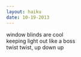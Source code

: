 ```yaml
---
layout: haiku
date: 10-19-2013
---
```


window blinds are cool<br>
keeping light out like a boss<br>
twist twist, up down up
